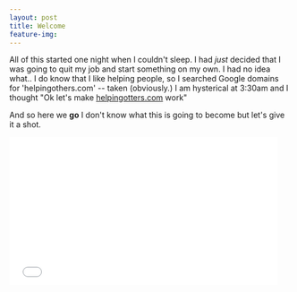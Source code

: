 ```yaml
---
layout: post
title: Welcome
feature-img:
---
```

All of this started one night when I couldn't sleep. I had *just* decided that I was going to quit my job and start something on my own. I had no idea what.. I do know that I like helping people, so I searched Google domains for 'helpingothers.com' -- taken (obviously.) I am hysterical at 3:30am and I thought "Ok let's make <a href="http://helpingotters.com.com">helpingotters.com</a> work"

And so here we **go** I don't know what this is going to become but let's give it a shot.

<iframe src="//giphy.com/embed/vMnuZGHJfFSTe" width="480" height="264" frameBorder="0" class="giphy-embed" allowFullScreen></iframe><p><a href="http://giphy.com/gifs/vMnuZGHJfFSTe"></a></p>
